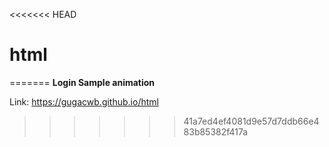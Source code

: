 <<<<<<< HEAD
# html
=======
<strong>Login Sample animation</strong>

Link:
https://gugacwb.github.io/html
>>>>>>> 41a7ed4ef4081d9e57d7ddb66e483b85382f417a

